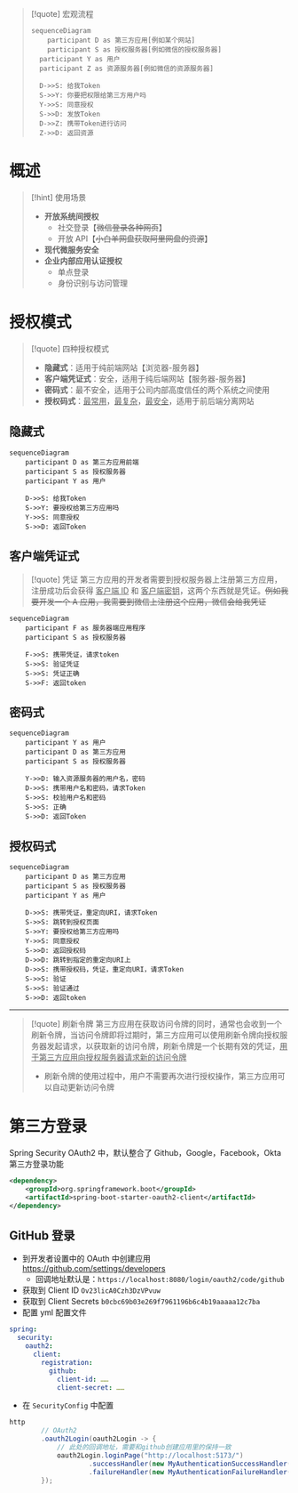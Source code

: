 
>[!quote] 宏观流程
>
> ```mermaid
> sequenceDiagram
>     participant D as 第三方应用[例如某个网站]
>     participant S as 授权服务器[例如微信的授权服务器]
> 	participant Y as 用户
> 	participant Z as 资源服务器[例如微信的资源服务器]
> 
> 	D->>S: 给我Token
> 	S->>Y: 你要把权限给第三方用户吗
> 	Y->>S: 同意授权
> 	S->>D: 发放Token
> 	D->>Z: 携带Token进行访问
> 	Z->>D: 返回资源
> ```

# 概述
>[!hint] 使用场景
> - **开放系统间授权**
> 	- 社交登录【~~微信登录各种网页~~】
> 	- 开放 API【~~小白羊网盘获取阿里网盘的资源~~】
> - **现代微服务安全**
> - **企业内部应用认证授权**
> 	- 单点登录
> 	- 身份识别与访问管理

# 授权模式
>[!quote] 四种授权模式
>- **隐藏式**：适用于纯前端网站【浏览器-服务器】
>- **客户端凭证式**：安全，适用于纯后端网站【服务器-服务器】
>- **密码式**：最不安全，适用于公司内部高度信任的两个系统之间使用
>- **授权码式**：<u>最常用</u>，<u>最复杂</u>，<u>最安全</u>，适用于前后端分离网站

## 隐藏式
```mermaid
sequenceDiagram
	participant D as 第三方应用前端
	participant S as 授权服务器
	participant Y as 用户

	D->>S: 给我Token
	S->>Y: 要授权给第三方应用吗
	Y->>S: 同意授权
	S->>D: 返回Token
```

## 客户端凭证式
>[!quote] 凭证
>第三方应用的开发者需要到授权服务器上注册第三方应用，注册成功后会获得 <u>客户端 ID</u> 和 <u>客户端密钥</u>，这两个东西就是凭证。~~例如我要开发一个 A 应用，我需要到微信上注册这个应用，微信会给我凭证~~

```mermaid
sequenceDiagram
	participant F as 服务器端应用程序
	participant S as 授权服务器

	F->>S: 携带凭证，请求token
	S->>S: 验证凭证
	S->>S: 凭证正确
	S->>F: 返回token
```

## 密码式
```mermaid
sequenceDiagram
	participant Y as 用户
	participant D as 第三方应用
	participant S as 授权服务器

	Y->>D: 输入资源服务器的用户名，密码
	D->>S: 携带用户名和密码，请求Token
	S->>S: 校验用户名和密码
	S->>S: 正确
	S->>D: 返回Token
```

## 授权码式
```mermaid
sequenceDiagram
	participant D as 第三方应用
	participant S as 授权服务器
	participant Y as 用户

	D->>S: 携带凭证，重定向URI，请求Token
	S->>S: 跳转到授权页面
	S->>Y: 要授权给第三方应用吗
	Y->>S: 同意授权
	S->>D: 返回授权码
	D->>D: 跳转到指定的重定向URI上
	D->>S: 携带授权码，凭证，重定向URI，请求Token
	S->>S: 验证
	S->>S: 验证通过
	S->>D: 返回token
```

---

>[!quote] 刷新令牌
>第三方应用在获取访问令牌的同时，通常也会收到一个刷新令牌，当访问令牌即将过期时，第三方应用可以使用刷新令牌向授权服务器发起请求，以获取新的访问令牌，刷新令牌是一个长期有效的凭证，<u>用于第三方应用向授权服务器请求新的访问令牌</u>
>- 刷新令牌的使用过程中，用户不需要再次进行授权操作，第三方应用可以自动更新访问令牌

# 第三方登录
Spring Security OAuth2 中，默认整合了 Github，Google，Facebook，Okta 第三方登录功能

```xml
<dependency>
	<groupId>org.springframework.boot</groupId>
	<artifactId>spring-boot-starter-oauth2-client</artifactId>
</dependency>
```

## GitHub 登录
- 到开发者设置中的 OAuth 中创建应用 https://github.com/settings/developers
	- 回调地址默认是：`https://localhost:8080/login/oauth2/code/github`
- 获取到 Client ID `Ov23licA0Czh3DzVPvuw`
- 获取到 Client Secrets `b0cbc69b03e269f7961196b6c4b19aaaaa12c7ba`
- 配置 yml 配置文件
```yml
spring:
  security:
    oauth2:
      client:
        registration:	
          github:	
            client-id: ……
            client-secret: ……
```

- 在 `SecurityConfig` 中配置
```java
http
		// OAuth2
		.oauth2Login(oauth2Login -> {
			// 此处的回调地址，需要和github创建应用里的保持一致
			oauth2Login.loginPage("http://localhost:5173/")
					.successHandler(new MyAuthenticationSuccessHandler())
					.failureHandler(new MyAuthenticationFailureHandler());
		});
```




